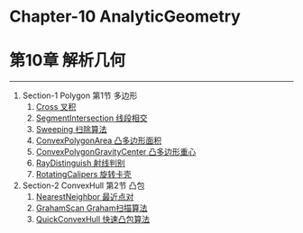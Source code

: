 # Chapter-10 AnalyticGeometry 
# 第10章 解析几何

--------

1. Section-1 Polygon 第1节 多边形
    1. [Cross 叉积](Polygon/Cross/README.md)
    2. [SegmentIntersection 线段相交](Polygon/SegmentIntersection/README.md)
    3. [Sweeping 扫除算法](Polygon/Sweeping/README.md)
    4. [ConvexPolygonArea 凸多边形面积](Polygon/ConvexPolygonArea/README.md)
    5. [ConvexPolygonGravityCenter 凸多边形重心](Polygon/ConvexPolygonGravityCenter/README.md)
    6. [RayDistinguish 射线判别](Polygon/RayDistinguish/README.md)
    7. [RotatingCalipers 旋转卡壳](Polygon/RotatingCalipers/README.md)
2. Section-2 ConvexHull 第2节 凸包
    1. [NearestNeighbor 最近点对](ConvexHull/NearestNeighbor/README.md)
    2. [GrahamScan Graham扫描算法](ConvexHull/GrahamScan/README.md)
    3. [QuickConvexHull 快速凸包算法](ConvexHull/QuickConvexHull/README.md)
